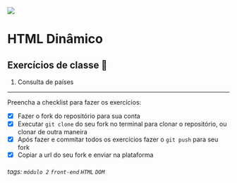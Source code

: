 ![](https://i.imgur.com/xG74tOh.png)

# HTML Dinâmico

## Exercícios de classe 🏫
1. Consulta de países

---

Preencha a checklist para fazer os exercícios:

-   [x] Fazer o fork do repositório para sua conta
-   [x] Executar `git clone` do seu fork no terminal para clonar o repositório, ou clonar de outra maneira
-   [x] Após fazer e commitar todos os exercícios fazer o `git push` para seu fork
-   [x] Copiar a url do seu fork e enviar na plataforma

###### tags: `módulo 2` `front-end` `HTML` `DOM`

